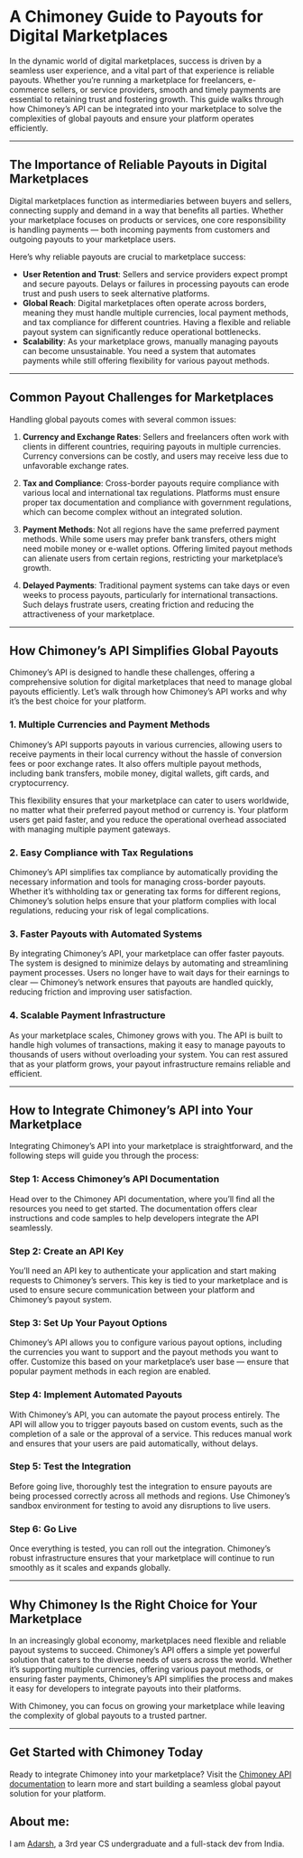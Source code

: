 # A Chimoney Guide to Payouts for Digital Marketplaces

In the dynamic world of digital marketplaces, success is driven by a seamless user experience, and a vital part of that experience is reliable payouts. Whether you’re running a marketplace for freelancers, e-commerce sellers, or service providers, smooth and timely payments are essential to retaining trust and fostering growth. This guide walks through how Chimoney’s API can be integrated into your marketplace to solve the complexities of global payouts and ensure your platform operates efficiently.

---

## The Importance of Reliable Payouts in Digital Marketplaces

Digital marketplaces function as intermediaries between buyers and sellers, connecting supply and demand in a way that benefits all parties. Whether your marketplace focuses on products or services, one core responsibility is handling payments — both incoming payments from customers and outgoing payouts to your marketplace users.

Here’s why reliable payouts are crucial to marketplace success:

- **User Retention and Trust**: Sellers and service providers expect prompt and secure payouts. Delays or failures in processing payouts can erode trust and push users to seek alternative platforms.
- **Global Reach**: Digital marketplaces often operate across borders, meaning they must handle multiple currencies, local payment methods, and tax compliance for different countries. Having a flexible and reliable payout system can significantly reduce operational bottlenecks.
- **Scalability**: As your marketplace grows, manually managing payouts can become unsustainable. You need a system that automates payments while still offering flexibility for various payout methods.

---

## Common Payout Challenges for Marketplaces

Handling global payouts comes with several common issues:

1. **Currency and Exchange Rates**: Sellers and freelancers often work with clients in different countries, requiring payouts in multiple currencies. Currency conversions can be costly, and users may receive less due to unfavorable exchange rates.

2. **Tax and Compliance**: Cross-border payouts require compliance with various local and international tax regulations. Platforms must ensure proper tax documentation and compliance with government regulations, which can become complex without an integrated solution.

3. **Payment Methods**: Not all regions have the same preferred payment methods. While some users may prefer bank transfers, others might need mobile money or e-wallet options. Offering limited payout methods can alienate users from certain regions, restricting your marketplace’s growth.

4. **Delayed Payments**: Traditional payment systems can take days or even weeks to process payouts, particularly for international transactions. Such delays frustrate users, creating friction and reducing the attractiveness of your marketplace.

---

## How Chimoney’s API Simplifies Global Payouts

Chimoney’s API is designed to handle these challenges, offering a comprehensive solution for digital marketplaces that need to manage global payouts efficiently. Let’s walk through how Chimoney’s API works and why it’s the best choice for your platform.

### 1. Multiple Currencies and Payment Methods

Chimoney’s API supports payouts in various currencies, allowing users to receive payments in their local currency without the hassle of conversion fees or poor exchange rates. It also offers multiple payout methods, including bank transfers, mobile money, digital wallets, gift cards, and cryptocurrency.

This flexibility ensures that your marketplace can cater to users worldwide, no matter what their preferred payout method or currency is. Your platform users get paid faster, and you reduce the operational overhead associated with managing multiple payment gateways.

### 2. Easy Compliance with Tax Regulations

Chimoney’s API simplifies tax compliance by automatically providing the necessary information and tools for managing cross-border payouts. Whether it’s withholding tax or generating tax forms for different regions, Chimoney’s solution helps ensure that your platform complies with local regulations, reducing your risk of legal complications.

### 3. Faster Payouts with Automated Systems

By integrating Chimoney’s API, your marketplace can offer faster payouts. The system is designed to minimize delays by automating and streamlining payment processes. Users no longer have to wait days for their earnings to clear — Chimoney’s network ensures that payouts are handled quickly, reducing friction and improving user satisfaction.

### 4. Scalable Payment Infrastructure

As your marketplace scales, Chimoney grows with you. The API is built to handle high volumes of transactions, making it easy to manage payouts to thousands of users without overloading your system. You can rest assured that as your platform grows, your payout infrastructure remains reliable and efficient.

---

## How to Integrate Chimoney’s API into Your Marketplace

Integrating Chimoney’s API into your marketplace is straightforward, and the following steps will guide you through the process:

### Step 1: Access Chimoney’s API Documentation

Head over to the Chimoney API documentation, where you’ll find all the resources you need to get started. The documentation offers clear instructions and code samples to help developers integrate the API seamlessly.

### Step 2: Create an API Key

You’ll need an API key to authenticate your application and start making requests to Chimoney’s servers. This key is tied to your marketplace and is used to ensure secure communication between your platform and Chimoney’s payout system.

### Step 3: Set Up Your Payout Options

Chimoney’s API allows you to configure various payout options, including the currencies you want to support and the payout methods you want to offer. Customize this based on your marketplace’s user base — ensure that popular payment methods in each region are enabled.

### Step 4: Implement Automated Payouts

With Chimoney’s API, you can automate the payout process entirely. The API will allow you to trigger payouts based on custom events, such as the completion of a sale or the approval of a service. This reduces manual work and ensures that your users are paid automatically, without delays.

### Step 5: Test the Integration

Before going live, thoroughly test the integration to ensure payouts are being processed correctly across all methods and regions. Use Chimoney’s sandbox environment for testing to avoid any disruptions to live users.

### Step 6: Go Live

Once everything is tested, you can roll out the integration. Chimoney’s robust infrastructure ensures that your marketplace will continue to run smoothly as it scales and expands globally.

---

## Why Chimoney Is the Right Choice for Your Marketplace

In an increasingly global economy, marketplaces need flexible and reliable payout systems to succeed. Chimoney’s API offers a simple yet powerful solution that caters to the diverse needs of users across the world. Whether it’s supporting multiple currencies, offering various payout methods, or ensuring faster payments, Chimoney’s API simplifies the process and makes it easy for developers to integrate payouts into their platforms.

With Chimoney, you can focus on growing your marketplace while leaving the complexity of global payouts to a trusted partner.

---

## Get Started with Chimoney Today

Ready to integrate Chimoney into your marketplace? Visit the [Chimoney API documentation](#) to learn more and start building a seamless global payout solution for your platform.

## About me:

I am [Adarsh](https://www.github.com/adarsh-jha-dev), a 3rd year CS undergraduate and a full-stack dev from India.
